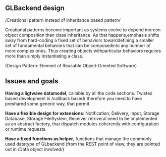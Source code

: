 
## GLBackend design

/Creational pattern instead of inheritance based pattern/

Creational patterns become important as systems evolve to depend moreon object
composition than class inheritance. As that happens,emphasis shifts away from
hard-coding a fixed set of behaviors towarddefining a smaller set of fundamental
behaviors that can be composedinto any number of more complex ones. Thus creating
objects withparticular behaviors requires more than simply instantiating a class.

(Design Pattern: Element of Reusable Object-Oriented Software)

## Issues and goals

**Having a ligtwave datamodel**, callable by all the code sections.
Twisted based development is /callback based/ therefore you need to
have preshared some generic way, that permit 

**Have a flexible design for extensions**: Notification, Delivery, Input,
Storage Database, Storage FileSystem, Receiver retriveral need to be implemented
as an abstract factory, that dispatch modules coherently with configuration or
runtime requests.

**Have a fixed functions as helper**, functions that manage the commonly used 
datatype of GLbackend (from the REST point of view, they are pointed out in
/Data object involved/)


